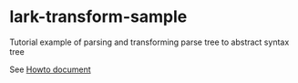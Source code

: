 # lark-transform-sample
Tutorial example of parsing and transforming parse tree
to abstract syntax tree

See [Howto document](doc/lark-howto.md)


